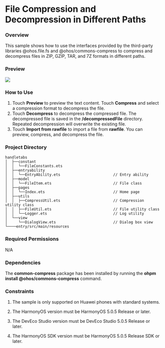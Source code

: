 # File Compression and Decompression in Different Paths

### Overview

This sample shows how to use the interfaces provided by the third-party libraries @ohos.file.fs and @ohos/commons-compress to compress and decompress files in ZIP, GZIP, TAR, and 7Z formats in different paths.

### Preview

![](screenshots/device/phone_EN.gif)

### How to Use

1. Touch **Preview** to preview the text content. Touch **Compress** and select a compression format to decompress the file.
2. Touch **Decompress** to decompress the compressed file. The decompressed file is saved in the **/decompressedFile** directory. Repeated decompression will overwrite the existing file.
3. Touch **Import from rawfile** to import a file from **rawfile**. You can preview, compress, and decompress the file.

### Project Directory

```
handletabs
│  ├──constant
│  │  └──FileConstants.ets
│  ├──entryability
│  │  └──EntryAbility.ets                        // Entry ability
│  ├──model
│  │  └──FileItem.ets                            // File class
│  ├──pages
│  │  └──Index.ets                               // Home page
│  ├──utils
│  │  ├──CompressUtil.ets                        // Compression utility class
│  │  ├──FileUtil.ets                            // File utility class
│  │  └──Logger.ets                              // Log utility
│  └──view
│     └──DialogView.ets                          // Dialog box view
└────entry/src/main/resources 
```

### Required Permissions
N/A

### Dependencies
The **common-compress** package has been installed by running the **ohpm install @ohos/commons-compress** command.

### Constraints

1. The sample is only supported on Huawei phones with standard systems.

2. The HarmonyOS version must be HarmonyOS 5.0.5 Release or later.

3. The DevEco Studio version must be DevEco Studio 5.0.5 Release or later.

4. The HarmonyOS SDK version must be HarmonyOS 5.0.5 Release SDK or later.